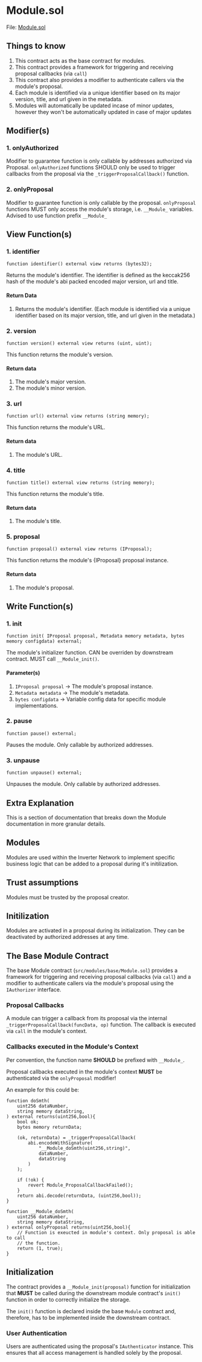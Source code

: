 # Module.sol

File: [Module.sol](../../src/modules/base/Module.sol)

## Things to know

1. This contract acts as the base contract for modules.
2. This contract provides a framework for triggering and receiving proposal callbacks (via `call`)
3. This contract also provides a modifier to authenticate callers via the module's proposal.
4. Each module is identified via a unique identifier based on its major version, title, and url given in the metadata.
5. Modules will automatically be updated incase of minor updates, however they won't be automatically updated in case of major updates

## Modifier(s)

### 1. onlyAuthorized

Modifier to guarantee function is only callable by addresses authorized via Proposal.
`onlyAuthorized` functions SHOULD only be used to trigger callbacks from the proposal via the `_triggerProposalCallback()` function.

### 2. onlyProposal

Modifier to guarantee function is only callable by the proposal. `onlyProposal` functions MUST only access the module's storage, i.e. `__Module_` variables. Advised to use function prefix `__Module_`

## View Function(s)

### 1. identifier

`function identifier() external view returns (bytes32);`

Returns the module's identifier. The identifier is defined as the keccak256 hash of the module's abi packed encoded major version, url and title.

#### Return Data

1. Returns the module's identifier. (Each module is identified via a unique identifier based on its major version, title, and url given in the metadata.)

### 2. version

`function version() external view returns (uint, uint);`

This function returns the module's version.

#### Return data

1. The module's major version.
2. The module's minor version.

### 3. url

`function url() external view returns (string memory);`

This function returns the module's URL.

#### Return data

1. The module's URL.

### 4. title

`function title() external view returns (string memory);`

This function returns the module's title.

#### Return data

1. The module's title.

### 5. proposal

`function proposal() external view returns (IProposal);`

This function returns the module's {IProposal} proposal instance.

#### Return data

1. The module's proposal.

## Write Function(s)

### 1. init

`function init( IProposal proposal, Metadata memory metadata, bytes memory configdata) external;`

The module's initializer function. CAN be overriden by downstream contract. MUST call `__Module_init()`.

#### Parameter(s)

1. `IProposal proposal` -> The module's proposal instance.
2. `Metadata metadata` -> The module's metadata.
3. `bytes configdata` -> Variable config data for specific module implementations.

### 2. pause

`function pause() external;`

Pauses the module. Only callable by authorized addresses.

### 3. unpause

`function unpause() external;`

Unpauses the module. Only callable by authorized addresses.

## Extra Explanation

This is a section of documentation that breaks down the Module documentation in more granular details.

## Modules

Modules are used within the Inverter Network to implement specific business
logic that can be added to a proposal during it's initilization.

## Trust assumptions

Modules must be trusted by the proposal creator.

## Initilization

Modules are activated in a proposal during its initialization.
They can be deactivated by authorized addresses at any time.

## The Base Module Contract

The base Module contract (`src/modules/base/Module.sol`) provides a framework
for triggering and receiving proposal callbacks (via `call`)
and a modifier to authenticate callers via the module's proposal using the
`IAuthorizer` interface.

### Proposal Callbacks

A module can trigger a callback from its proposal via the internal
`_triggerProposalCallback(funcData, op)` function.
The callback is executed via `call` in the module's context.

### Callbacks executed in the Module's Context

Per convention, the function name **SHOULD** be prefixed with `__Module_`.

Proposal callbacks executed in the module's context **MUST** be authenticated
via the `onlyProposal` modifier!

An example for this could be:

```solidity
function doSmth(
    uint256 dataNumber,
    string memory dataString,
) external returns(uint256,bool){
    bool ok;
    bytes memory returnData;

    (ok, returnData) = _triggerProposalCallback(
        abi.encodeWithSignature(
            "__Module_doSmth(uint256,string)",
            dataNumber,
            dataString
        )
    );

    if (!ok) {
        revert Module_ProposalCallbackFailed();
    }
    return abi.decode(returnData, (uint256,bool));
}

function __Module_doSmth(
    uint256 dataNumber,
    string memory dataString,
) external onlyProposal returns(uint256,bool){
    // Function is exeucted in module's context. Only proposal is able to call
    // the function.
    return (1, true);
}
```

## Initialization

The contract provides a `__Module_init(proposal)` function for initialization
that **MUST** be called during the downstream module contract's `init()` function in order to
correctly initialize the storage.

The `init()` function is declared inside the base `Module` contract and,
therefore, has to be implemented inside the downstream contract.

### User Authentication

Users are authenticated using the proposal's `IAuthenticator` instance.
This ensures that all access management is handled solely by the proposal.
